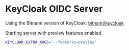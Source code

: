 # KeyCloak OIDC Server

Using the Bitnami version of KeyCloak: [bitnami/keycloak](https://hub.docker.com/r/bitnami/keycloak)

Starting server with preview features enabled.

```bash
KEYCLOAK_EXTRA_ARGS="--features=preview"
```
